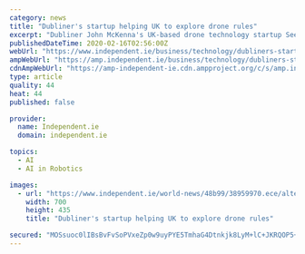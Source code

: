 ```yaml
---
category: news
title: "Dubliner's startup helping UK to explore drone rules"
excerpt: "Dubliner John McKenna's UK-based drone technology startup Sees.ai has been selected for government and aviation regulator schemes ... service providers to remotely fly drones from a central control room. The team is a mix of experts in robotics and autonomy, control systems and dynamics, GPS- denied navigation and high-risk operations."
publishedDateTime: 2020-02-16T02:56:00Z
webUrl: "https://www.independent.ie/business/technology/dubliners-startup-helping-uk-to-explore-drone-rules-38957773.html"
ampWebUrl: "https://amp.independent.ie/business/technology/dubliners-startup-helping-uk-to-explore-drone-rules-38957773.html"
cdnAmpWebUrl: "https://amp-independent-ie.cdn.ampproject.org/c/s/amp.independent.ie/business/technology/dubliners-startup-helping-uk-to-explore-drone-rules-38957773.html"
type: article
quality: 44
heat: 44
published: false

provider:
  name: Independent.ie
  domain: independent.ie

topics:
  - AI
  - AI in Robotics

images:
  - url: "https://www.independent.ie/world-news/48b99/38959970.ece/alternates/w700/PANews_P-7efc7697-d87c-4694-88ed-809a2d07df3c_I1.jpg"
    width: 700
    height: 435
    title: "Dubliner's startup helping UK to explore drone rules"

secured: "MOSsuoc0lIBsBvFvSoPVxeZp0w9uyPYE5TmhaG4Dtnkjk8LyM+lC+JKRQOP5+vmfvMsAC5xp+ouNSopWNjguqCvSmEBz6dC5gSni6ZPxPcV4wigHQNs3odrazf58kim/eKX9rJ5l+h9Onw8D7uskavJLCC0OjMU2dbNl07eaA6+2MuNaWnWQ5q1MKSfoV/Pm+es4Cr8iQvHFkVnhNCbzAD/ivLFzsgRJwfC/nPQRsVcAE/DmuP+uV3gWQckvwv/H6q53BHBwxd78sgD5lDGoz2h8sUD9CMtlMjQtLs0t8RUSzw64IoDipb4lN5ctRNdWK5XHiVN2iffFhzZDJlJCqFVJ8+Zxx2D4LdTllRVkV9VLa4mKsOD/lt+zDLsBXojTMc7XZb8REHDwn6wSY9nsWYUIOTwaGUHjem5CAHZS/EX0g6ptMPYyr111wu3RBBqSZMgSUp3jOkqgGKMbLNuUaQu2vzImYDJm7ceuT0JZ/QU=;/R0yixD3CA4zdUBEuQmVFA=="
---
```


